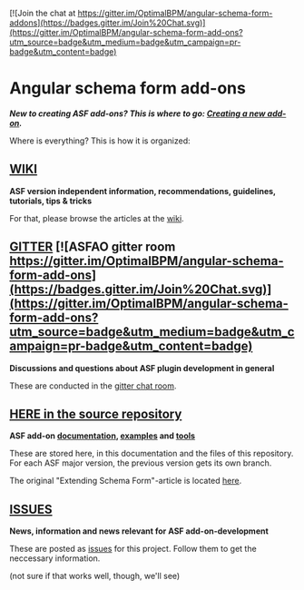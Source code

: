 [![Join the chat at https://gitter.im/OptimalBPM/angular-schema-form-addons](https://badges.gitter.im/Join%20Chat.svg)](https://gitter.im/OptimalBPM/angular-schema-form-add-ons?utm_source=badge&utm_medium=badge&utm_campaign=pr-badge&utm_content=badge)

# Angular schema form add-ons

***New to creating ASF add-ons? This is where to go: [Creating a new add-on](https://github.com/OptimalBPM/angular-schema-form-add-ons/wiki/Creating-a-new-add-on).***

Where is everything? This is how it is organized:

## [WIKI](https://github.com/OptimalBPM/angular-schema-form-add-ons/wiki)
**ASF version independent information, recommendations, guidelines, tutorials, tips & tricks**

For that, please browse the articles at the [wiki](https://github.com/OptimalBPM/angular-schema-form-add-ons/wiki).

## [GITTER](https://gitter.im/OptimalBPM/angular-schema-form-add-ons) [![ASFAO gitter room https://gitter.im/OptimalBPM/angular-schema-form-add-ons](https://badges.gitter.im/Join%20Chat.svg)](https://gitter.im/OptimalBPM/angular-schema-form-add-ons?utm_source=badge&utm_medium=badge&utm_campaign=pr-badge&utm_content=badge)
**Discussions and questions about ASF plugin development in general**

These are conducted in the [gitter chat room](https://gitter.im/OptimalBPM/angular-schema-form-add-ons).

## [HERE in the source repository](https://github.com/OptimalBPM/angular-schema-form-add-ons)
**ASF add-on [documentation](https://github.com/OptimalBPM/angular-schema-form-add-ons/tree/master/documentation), [examples](https://github.com/OptimalBPM/angular-schema-form-add-ons/tree/master/examples) and [tools](https://github.com/OptimalBPM/angular-schema-form-add-ons/tree/master/tools)**

These are stored here, in this documentation and the files of this repository.
For each ASF major version, the previous version gets its own branch.

The original "Extending Schema Form"-article is located [here](https://github.com/OptimalBPM/angular-schema-form-add-ons/blob/master/documentation/extending.md).

## [ISSUES](https://github.com/OptimalBPM/angular-schema-form-add-ons/issues)
**News, information and news relevant for ASF add-on-development**

These are posted as [issues](https://github.com/OptimalBPM/angular-schema-form-add-ons/issues) for this project. 
Follow them to get the neccessary information.

(not sure if that works well, though, we'll see)

 
